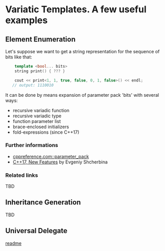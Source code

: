 # Variatic Templates. A few useful examples

## Element Enumeration
Let's suppose we want to get a string representation for the sequence of bits like that:
```cpp
    template <bool... bits>
    string print() { ??? }

	cout << print<1, 1, true, false, 0, 1, false>() << endl;
   // output: 1110010 
```
It can be done by means expansion of parameter pack 'bits' with several ways:
* recursive variadic function
* recursive variadic type
* function parameter list
* brace-enclosed initializers
* fold-expressions (since C++17)
 
### Further informations
* [cppreference.com::parameter_pack](http://en.cppreference.com/w/cpp/language/parameter_pack)
* [C++17, New Features](http://scrutator.me/post/2017/08/11/cpp17_lang_features_p1.aspx) by Evgeniy Shcherbina

### Related links
TBD

## Inheritance Generation

TBD

## Universal Delegate

[readme](https://github.com/nikolaAV/Modern-Cpp/tree/master/variadic/universal%20delegate)
 
